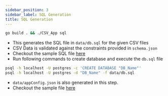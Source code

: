 ```yaml
---
sidebar_position: 3
sidebar_label: SQL Generation
title: SQL Generation
---
```


```bash
go build . && ./CSV_App sql
```

- This generates the SQL file in `data/db.sql` for the given CSV files
- CSV Data is validated against the constraints provided in `schema.json`
- Checkout the sample SQL file [here](https://github.com/mainlycricket/CSV_App/blob/main/data/db.sql)
- Run following commands to create database and execute the `db.sql` file

```bash
psql -h localhost -U postgres -c 'CREATE DATABASE "DB_Name"'
psql -h localhost -U postgres -d "DB_Name" -f data/db.sql
```

- `data/appConfig.json` is also generated in this step.
- Checkout the sample file [here](https://github.com/mainlycricket/CSV_App/blob/main/data/appConfig.json)

